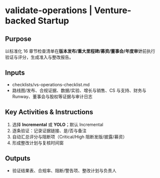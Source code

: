 # validate-operations | Venture-backed Startup

<!-- BMAD Task Spec -->

## Purpose

以标准化 16 章节检查清单在**版本发布/重大里程碑/募资/董事会/年度审计**前执行验证与评分，生成准入与整改报告。

## Inputs

- checklists/vs-operations-checklist.md
- 路线图/发布、合规证据、数据/实验、增长与销售、CS 与支持、财务与 Runway、董事会与股权等证据与审计日志

## Key Activities & Instructions

1. 选择 **Incremental** 或 **YOLO**；默认 Incremental
2. 逐条验证：记录证据链接、是/否与备注
3. 自动汇总评分与阻断项（Critical/High 阻断发版/披露/募资）
4. 形成整改计划与复核时间窗

## Outputs

- 验证结果表、合规率、阻断/警告项、整改计划与负责人
